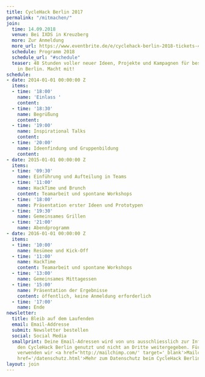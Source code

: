 ```yaml
---
title: CycleHack Berlin 2017
permalink: "/mitmachen/"
join:
  time: 14.09.2018
  venue: Bei IXDS in Kreuzberg
  more: Zur Anmeldung
  more_url: https://www.eventbrite.de/e/cyclehack-berlin-2018-tickets-48362363130
  schedule: Programm 2018
  schedule_url: "#schedule"
  teaser: 48 Stunden voller neuer Ideen, Projekte und Kampagnen für besseres Radfahren
    in Berlin. Macht mit!
schedule:
- date: 2014-01-01 00:00:00 Z
  items:
  - time: '18:00'
    name: 'Einlass '
    content: 
  - time: '18:30'
    name: Begrüßung
    content: 
  - time: '19:00'
    name: Inspirational Talks
    content: 
  - time: '20:00'
    name: Ideenfindung und Gruppenbildung
    content: 
- date: 2015-01-01 00:00:00 Z
  items:
  - time: '09:30'
    name: Einführung und Aufteilung in Teams
  - time: '11:00'
    name: HackTime und Brunch
    content: Teamarbeit und spontane Workshops
  - time: '18:00'
    name: Präsentation erster Ideen und Prototypen
  - time: '19:30'
    name: Gemeinsames Grillen
  - time: '21:00'
    name: Abendprogramm
- date: 2016-01-01 00:00:00 Z
  items:
  - time: '10:00'
    name: Resümee und Kick-Off
  - time: '11:00'
    name: HackTime
    content: Teamarbeit und spontane Workshops
  - time: '13:00'
    name: Gemeinsames Mittagessen
  - time: '15:00'
    name: Präsentation der Ergebnisse
    content: öffentlich, keine Anmeldung erforderlich
  - time: '17:00'
    name: Ende
newsletter:
  title: Bleib auf dem Laufenden
  email: Email-Addresse
  submit: Newsletter bestellen
  social: Social Media
  smallprint: Deine Email-Adressen wird von uns ausschliesslich zur Information über
    den CycleHack Berlin genutzt und nicht an Dritte weitergegeben. Für diesen Verteiler
    verwenden wir <a href='http://mailchimp.com/' target='_blank'>Mailchimp</a>.<br/><a
    href='/datenschutz.html'>Mehr zum Datenschutz beim CycleHack Berlin</a>
layout: join
---
```


